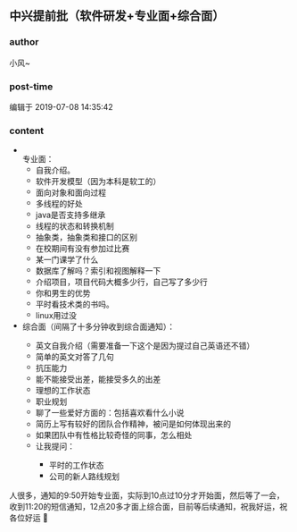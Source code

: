 ## 中兴提前批（软件研发+专业面+综合面）
### author 
小风~
### post-time 

编辑于  2019-07-08 14:35:42
### content 
<div class="post-topic-des nc-post-content">
 <ul>
  <li>
   <span style="vertical-align: top;">
    专业面：
   </span>
   <ul>
    <li>
     <span style="vertical-align: top;">
      自我介绍。
     </span>
    </li>
    <li>
     <span style="vertical-align: top;">
      软件开发模型（因为本科是软工的）
     </span>
    </li>
    <li>
     <span style="vertical-align: top;">
      面向对象和面向过程
     </span>
    </li>
    <li>
     <span style="vertical-align: top;">
      多线程的好处
     </span>
    </li>
    <li>
     <span style="vertical-align: top;">
      java是否支持多继承
     </span>
    </li>
    <li>
     线程的状态和转换机制
    </li>
    <li>
     <span style="vertical-align: top;">
      抽象类，抽象类和接口的区别
     </span>
    </li>
    <li>
     <span style="vertical-align: top;">
      在校期间有没有参加过比赛
     </span>
    </li>
    <li>
     <span style="vertical-align: top;">
      某一门课学了什么
     </span>
    </li>
    <li>
     <span style="vertical-align: top;">
      数据库了解吗？索引和视图解释一下
     </span>
    </li>
    <li>
     <span style="vertical-align: top;">
      介绍项目，项目代码大概多少行，自己写了多少行
     </span>
    </li>
    <li>
     <span style="vertical-align: top;">
      你和男生的优势
     </span>
    </li>
    <li>
     <span style="vertical-align: top;">
      平时看技术类的书吗。
     </span>
    </li>
    <li>
     <span style="vertical-align: top;">
      linux用过没
     </span>
    </li>
   </ul>
  </li>
  <li>
   <span style="vertical-align: top;">
    综合面（间隔了十多分钟收到综合面通知）：
   </span>
  </li>
  <ul>
   <li>
    <span style="vertical-align: top;">
     英文自我介绍（需要准备一下这个是因为提过自己英语还不错）
    </span>
   </li>
   <li>
    <span style="vertical-align: top;">
     简单的英文对答了几句
    </span>
   </li>
   <li>
    <span style="vertical-align: top;">
     抗压能力
    </span>
   </li>
   <li>
    <span style="vertical-align: top;">
     能不能接受出差，能接受多久的出差
    </span>
   </li>
   <li>
    <span style="vertical-align: top;">
     理想的工作状态
    </span>
   </li>
   <li>
    <span style="vertical-align: top;">
     职业规划
    </span>
   </li>
   <li>
    <span style="vertical-align: top;">
     聊了一些爱好方面的：包括喜欢看什么小说
    </span>
   </li>
   <li>
    简历上写有较好的团队合作精神，被问是如何体现出来的
   </li>
   <li>
    如果团队中有性格比较奇怪的同事，怎么相处
   </li>
   <li>
    <span style="vertical-align: top;">
     让我提问：
    </span>
   </li>
   <ul>
    <li>
     <span style="vertical-align: top;">
      平时的工作状态
     </span>
    </li>
    <li>
     <span style="vertical-align: top;">
      公司的新人路线规划
     </span>
    </li>
   </ul>
  </ul>
 </ul>
 <div>
  人很多，通知的9:50开始专业面，实际到10点过10分才开始面，然后等了一会，收到11:20的短信通知，12点20多才面上综合面，目前等后续通知，祝我好运，祝各位好运
  <span>
   🤗
  </span>
 </div>
</div>
